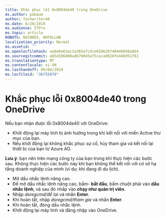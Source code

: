 ```yaml
---
title: Khắc phục lỗi 0x8004de40 trong OneDrive
ms.author: pebaum
author: Techwriter40
ms.date: 6/20/2019
ms.audience: ITPro
ms.topic: article
ROBOTS: NOINDEX, NOFOLLOW
localization_priority: Normal
ms.assetid: ''
ms.openlocfilehash: aa0e0a63ac1e365a7cdce018626740446040a664
ms.sourcegitcommit: a65d196d00adb70045af5caca9828fe44b951f61
ms.translationtype: MT
ms.contentlocale: vi-VN
ms.lasthandoff: 09/04/2019
ms.locfileid: "36755870"
---
```

# <a name="fix-0x8004de40-error-in-onedrive"></a>Khắc phục lỗi 0x8004de40 trong OneDrive

Nếu bạn nhận được lỗi 0x8004de40 với OneDrive:

- Khởi động lại máy tính bị ảnh hưởng trong khi kết nối với miền Acitve thư mục của bạn.
- Nếu khởi động lại không khắc phục sự cố, hủy tham gia và kết nối lại thiết bị của bạn từ Azure AD. 

**Lưu ý**: bạn nên trên mạng công ty của bạn trong khi thực hiện các bước sau. Không thực hiện các bước này khi bạn không thể kết nối với cơ sở hạ tầng doanh nghiệp của mình (ví dụ: khi đang đi du lịch). 

- Mở dấu nhắc lệnh nâng cao. 
- Để mở dấu nhắc lệnh nâng cao, bấm- **bắt đầu**, bấm chuột phải vào **dấu nhắc lệnh**, và sau đó nhấp vào **chạy như quản trị viên**.
- Nhập *dsregcmd/để lại* và nhấn **Enter**.
- Khi hoàn tất, nhập *dsregcmd/tham gia* và nhấn **Enter**.
- Khi hoàn tất, đóng dấu nhắc lệnh.
- Khởi động lại máy tính và đăng nhập vào OneDrive.